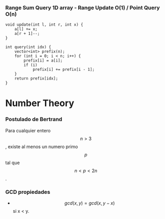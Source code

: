 ### Range Sum Query 1D array - Range Update O(1) / Point Query O(n)
```
void update(int l, int r, int x) {
	a[l] += x;
	a[r + 1]--;
}

int query(int idx) {
	vector<int> prefix(n);
	for (int i = 0; i < n; i++) {
		prefix[i] = a[i];
		if (i)
			prefix[i] += prefix[i - 1];
	}
	return prefix[idx];
}
```
# Number Theory

### Postulado de Bertrand

Para cualquier entero $$n > 3$$, existe al menos un numero primo $$p$$ tal que $$n < p < 2n$$.

### GCD propiedades

- $$gcd(x, y) = gcd(x, y - x)$$ si x < y.

